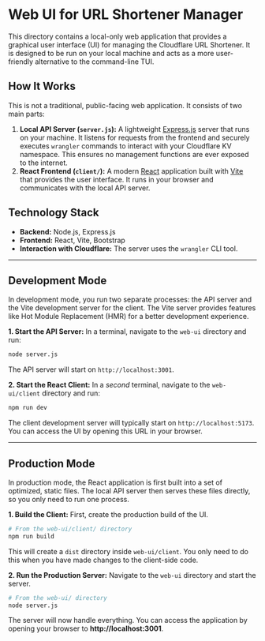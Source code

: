 # Web UI for URL Shortener Manager

This directory contains a local-only web application that provides a graphical user interface (UI) for managing the Cloudflare URL Shortener. It is designed to be run on your local machine and acts as a more user-friendly alternative to the command-line TUI.

## How It Works

This is not a traditional, public-facing web application. It consists of two main parts:

1.  **Local API Server (`server.js`):** A lightweight [Express.js](https://expressjs.com/) server that runs on your machine. It listens for requests from the frontend and securely executes `wrangler` commands to interact with your Cloudflare KV namespace. This ensures no management functions are ever exposed to the internet.
2.  **React Frontend (`client/`):** A modern [React](https://react.dev/) application built with [Vite](https://vitejs.dev/) that provides the user interface. It runs in your browser and communicates with the local API server.

## Technology Stack

-   **Backend:** Node.js, Express.js
-   **Frontend:** React, Vite, Bootstrap
-   **Interaction with Cloudflare:** The server uses the `wrangler` CLI tool.

---

## Development Mode

In development mode, you run two separate processes: the API server and the Vite development server for the client. The Vite server provides features like Hot Module Replacement (HMR) for a better development experience.

**1. Start the API Server:**
In a terminal, navigate to the `web-ui` directory and run:
```bash
node server.js
```
The API server will start on `http://localhost:3001`.

**2. Start the React Client:**
In a *second* terminal, navigate to the `web-ui/client` directory and run:
```bash
npm run dev
```
The client development server will typically start on `http://localhost:5173`. You can access the UI by opening this URL in your browser.

---

## Production Mode

In production mode, the React application is first built into a set of optimized, static files. The local API server then serves these files directly, so you only need to run one process.

**1. Build the Client:**
First, create the production build of the UI.
```bash
# From the web-ui/client/ directory
npm run build
```
This will create a `dist` directory inside `web-ui/client`. You only need to do this when you have made changes to the client-side code.

**2. Run the Production Server:**
Navigate to the `web-ui` directory and start the server.
```bash
# From the web-ui/ directory
node server.js
```
The server will now handle everything. You can access the application by opening your browser to **http://localhost:3001**.
